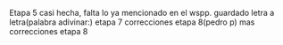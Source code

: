 Etapa 5 casi hecha, falta lo ya mencionado en el wspp.
guardado letra a letra(palabra adivinar:)
etapa 7
correcciones etapa 8(pedro p)
mas correcciones etapa 8